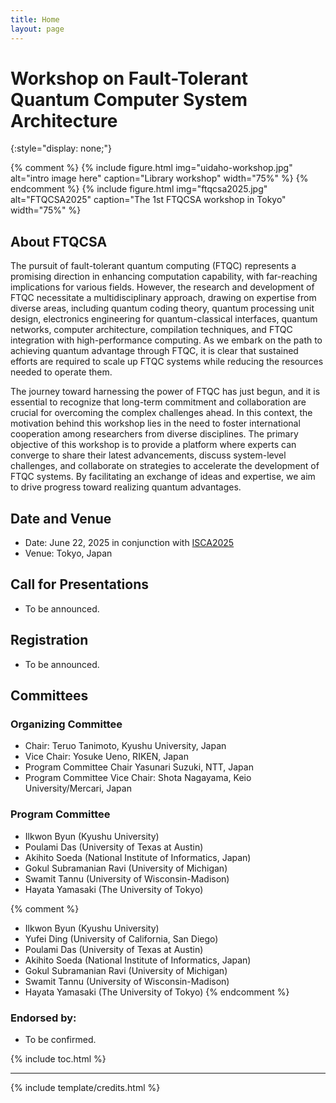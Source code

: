 ```yaml
---
title: Home
layout: page
---
```


# Workshop on Fault-Tolerant Quantum Computer System Architecture
{:style="display: none;"}

{% comment %}
{% include figure.html img="uidaho-workshop.jpg" alt="intro image here" caption="Library workshop" width="75%" %}
{% endcomment %}
{% include figure.html img="ftqcsa2025.jpg" alt="FTQCSA2025" caption="The 1st FTQCSA workshop in Tokyo" width="75%" %}

## About FTQCSA

The pursuit of fault-tolerant quantum computing (FTQC) represents a promising direction in enhancing computation capability, with far-reaching implications for various fields. However, the research and development of FTQC necessitate a multidisciplinary approach, drawing on expertise from diverse areas, including quantum coding theory, quantum processing unit design, electronics engineering for quantum-classical interfaces, quantum networks, computer architecture, compilation techniques, and FTQC integration with high-performance computing. As we embark on the path to achieving quantum advantage through FTQC, it is clear that sustained efforts are required to scale up FTQC systems while reducing the resources needed to operate them.

The journey toward harnessing the power of FTQC has just begun, and it is essential to recognize that long-term commitment and collaboration are crucial for overcoming the complex challenges ahead. In this context, the motivation behind this workshop lies in the need to foster international cooperation among researchers from diverse disciplines. The primary objective of this workshop is to provide a platform where experts can converge to share their latest advancements, discuss system-level challenges, and collaborate on strategies to accelerate the development of FTQC systems. By facilitating an exchange of ideas and expertise, we aim to drive progress toward realizing quantum advantages.

## Date and Venue

- Date: June 22, 2025 in conjunction with [ISCA2025](https://iscaconf.org/isca2025/)
- Venue: Tokyo, Japan

## Call for Presentations

- To be announced.

## Registration

- To be announced.

## Committees

### Organizing Committee

- Chair: Teruo Tanimoto, Kyushu University, Japan
- Vice Chair: Yosuke Ueno, RIKEN, Japan
- Program Committee Chair Yasunari Suzuki, NTT, Japan
- Program Committee Vice Chair: Shota Nagayama, Keio University/Mercari, Japan

### Program Committee

- Ilkwon Byun (Kyushu University)
- Poulami Das (University of Texas at Austin)
- Akihito Soeda (National Institute of Informatics, Japan)
- Gokul Subramanian Ravi (University of Michigan)
- Swamit Tannu (University of Wisconsin-Madison)
- Hayata Yamasaki (The University of Tokyo)

{% comment %}
- Ilkwon Byun (Kyushu University)
- Yufei Ding (University of California, San Diego)
- Poulami Das (University of Texas at Austin)
- Akihito Soeda (National Institute of Informatics, Japan)
- Gokul Subramanian Ravi (University of Michigan)
- Swamit Tannu (University of Wisconsin-Madison)
- Hayata Yamasaki (The University of Tokyo)
{% endcomment %}

### Endorsed by:

- To be confirmed.

{% include toc.html %}

------

{% include template/credits.html %}
